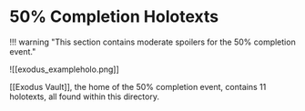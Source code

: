 # 50% Completion Holotexts

!!! warning "This section contains moderate spoilers for the 50% completion event."

![[exodus_exampleholo.png]]

[[Exodus Vault]], the home of the 50% completion event, contains 11 holotexts, all found within this directory.
